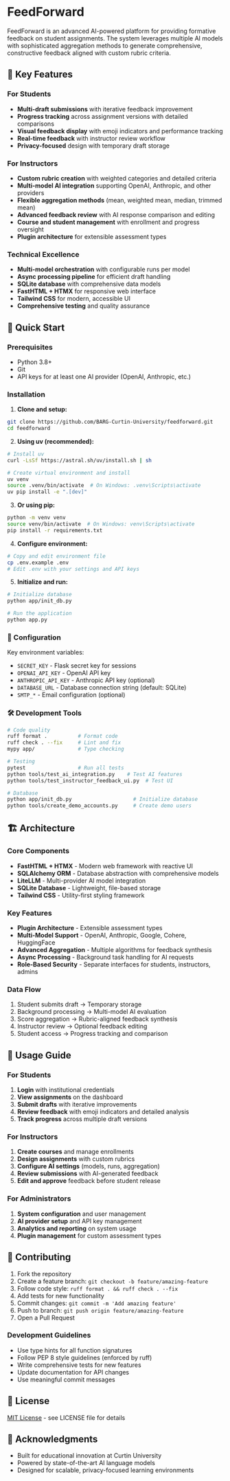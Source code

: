 # FeedForward

FeedForward is an advanced AI-powered platform for providing formative feedback on student assignments. The system leverages multiple AI models with sophisticated aggregation methods to generate comprehensive, constructive feedback aligned with custom rubric criteria.

## 🌟 Key Features

### For Students
- **Multi-draft submissions** with iterative feedback improvement
- **Progress tracking** across assignment versions with detailed comparisons
- **Visual feedback display** with emoji indicators and performance tracking
- **Real-time feedback** with instructor review workflow
- **Privacy-focused** design with temporary draft storage

### For Instructors
- **Custom rubric creation** with weighted categories and detailed criteria
- **Multi-model AI integration** supporting OpenAI, Anthropic, and other providers
- **Flexible aggregation methods** (mean, weighted mean, median, trimmed mean)
- **Advanced feedback review** with AI response comparison and editing
- **Course and student management** with enrollment and progress oversight
- **Plugin architecture** for extensible assessment types

### Technical Excellence
- **Multi-model orchestration** with configurable runs per model
- **Async processing pipeline** for efficient draft handling
- **SQLite database** with comprehensive data models
- **FastHTML + HTMX** for responsive web interface
- **Tailwind CSS** for modern, accessible UI
- **Comprehensive testing** and quality assurance

## 🚀 Quick Start

### Prerequisites
- Python 3.8+
- Git
- API keys for at least one AI provider (OpenAI, Anthropic, etc.)

### Installation

1. **Clone and setup:**
```bash
git clone https://github.com/BARG-Curtin-University/feedforward.git
cd feedforward
```

2. **Using uv (recommended):**
```bash
# Install uv
curl -LsSf https://astral.sh/uv/install.sh | sh

# Create virtual environment and install
uv venv
source .venv/bin/activate  # On Windows: .venv\Scripts\activate
uv pip install -e ".[dev]"
```

3. **Or using pip:**
```bash
python -m venv venv
source venv/bin/activate  # On Windows: venv\Scripts\activate
pip install -r requirements.txt
```

4. **Configure environment:**
```bash
# Copy and edit environment file
cp .env.example .env
# Edit .env with your settings and API keys
```

5. **Initialize and run:**
```bash
# Initialize database
python app/init_db.py

# Run the application
python app.py
```

### 🔧 Configuration

Key environment variables:
- `SECRET_KEY` - Flask secret key for sessions
- `OPENAI_API_KEY` - OpenAI API key
- `ANTHROPIC_API_KEY` - Anthropic API key (optional)
- `DATABASE_URL` - Database connection string (default: SQLite)
- `SMTP_*` - Email configuration (optional)

### 🛠️ Development Tools

```bash
# Code quality
ruff format .          # Format code
ruff check . --fix     # Lint and fix
mypy app/              # Type checking

# Testing
pytest                 # Run all tests
python tools/test_ai_integration.py    # Test AI features
python tools/test_instructor_feedback_ui.py  # Test UI

# Database
python app/init_db.py                    # Initialize database
python tools/create_demo_accounts.py     # Create demo users
```

## 🏗️ Architecture

### Core Components
- **FastHTML + HTMX** - Modern web framework with reactive UI
- **SQLAlchemy ORM** - Database abstraction with comprehensive models
- **LiteLLM** - Multi-provider AI model integration
- **SQLite Database** - Lightweight, file-based storage
- **Tailwind CSS** - Utility-first styling framework

### Key Features
- **Plugin Architecture** - Extensible assessment types
- **Multi-Model Support** - OpenAI, Anthropic, Google, Cohere, HuggingFace
- **Advanced Aggregation** - Multiple algorithms for feedback synthesis
- **Async Processing** - Background task handling for AI requests
- **Role-Based Security** - Separate interfaces for students, instructors, admins

### Data Flow
1. Student submits draft → Temporary storage
2. Background processing → Multi-model AI evaluation
3. Score aggregation → Rubric-aligned feedback synthesis
4. Instructor review → Optional feedback editing
5. Student access → Progress tracking and comparison

## 📖 Usage Guide

### For Students
1. **Login** with institutional credentials
2. **View assignments** on the dashboard
3. **Submit drafts** with iterative improvements
4. **Review feedback** with emoji indicators and detailed analysis
5. **Track progress** across multiple draft versions

### For Instructors
1. **Create courses** and manage enrollments
2. **Design assignments** with custom rubrics
3. **Configure AI settings** (models, runs, aggregation)
4. **Review submissions** with AI-generated feedback
5. **Edit and approve** feedback before student release

### For Administrators
1. **System configuration** and user management
2. **AI provider setup** and API key management
3. **Analytics and reporting** on system usage
4. **Plugin management** for custom assessment types

## 🤝 Contributing

1. Fork the repository
2. Create a feature branch: `git checkout -b feature/amazing-feature`
3. Follow code style: `ruff format . && ruff check . --fix`
4. Add tests for new functionality
5. Commit changes: `git commit -m 'Add amazing feature'`
6. Push to branch: `git push origin feature/amazing-feature`
7. Open a Pull Request

### Development Guidelines
- Use type hints for all function signatures
- Follow PEP 8 style guidelines (enforced by ruff)
- Write comprehensive tests for new features
- Update documentation for API changes
- Use meaningful commit messages

## 📄 License

[MIT License](LICENSE) - see LICENSE file for details

## 🙏 Acknowledgments

- Built for educational innovation at Curtin University
- Powered by state-of-the-art AI language models
- Designed for scalable, privacy-focused learning environments
